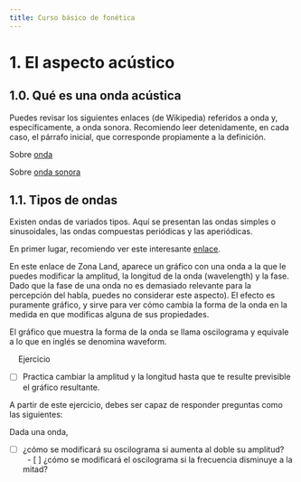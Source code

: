 ```yaml
---
title: Curso básico de fonética 
---
```

# 1. El aspecto acústico

## 1.0. Qué es una onda acústica
  
  Puedes revisar los siguientes enlaces (de Wikipedia) referidos a onda y, específicamente, a onda sonora. Recomiendo leer detenidamente, en cada caso, el párrafo inicial, que corresponde propiamente a la definición.

  Sobre [onda](https://es.wikipedia.org/wiki/Onda)

  Sobre [onda sonora](http://es.wikipedia.org/wiki/Onda_sonora)

 ## 1.1. Tipos de ondas
  Existen ondas de variados tipos. Aquí se presentan las ondas simples o sinusoidales, las ondas compuestas periódicas y las aperiódicas.

En primer lugar, recomiendo ver este interesante [enlace](http://zonalandeducation.com/mstm/physics/waves/introduction/introductionWaves.html).

En este enlace de Zona Land, aparece un gráfico con una onda a la que le puedes modificar la amplitud, la longitud de la onda (wavelength) y la fase. Dado que la fase de una onda no es demasiado relevante para la percepción del habla, puedes no considerar este aspecto). El efecto es puramente gráfico, y sirve para ver cómo cambia la forma de la onda en la medida en que modificas alguna de sus propiedades.

El gráfico que muestra la forma de la onda se llama oscilograma y equivale a lo que en inglés se denomina waveform.

    Ejercicio
  - [ ] Practica cambiar la amplitud y la longitud hasta que te resulte previsible el gráfico resultante.

A partir de este ejercicio, debes ser capaz de responder preguntas como las siguientes:

Dada una onda,

  - [ ] ¿cómo se modificará su oscilograma si aumenta al doble su amplitud?
` `
  - [ ] ¿cómo se modificará el oscilograma si la frecuencia disminuye a la mitad?

